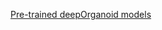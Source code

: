 [Pre-trained deepOrganoid models](https://drive.google.com/drive/u/0/folders/1EVxVfo9yMpUbZuDKJFN2dnc8kBoJZ5VO)